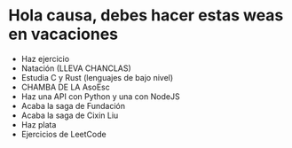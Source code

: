<h1>
Hola causa, debes hacer estas weas en vacaciones
</h1>
<ul>
    <li>Haz ejercicio</li>
    <li>Natación (LLEVA CHANCLAS)</li>
    <li>Estudia C y Rust (lenguajes de bajo nivel)</li>
    <li>CHAMBA DE LA AsoEsc</li>
    <li>Haz una API con Python y una con NodeJS</li>
    <li>Acaba la saga de Fundación</li>
    <li>Acaba la saga de Cixin Liu</li>
    <li>Haz plata</li>
    <li>Ejercicios de LeetCode</li>
</ul>